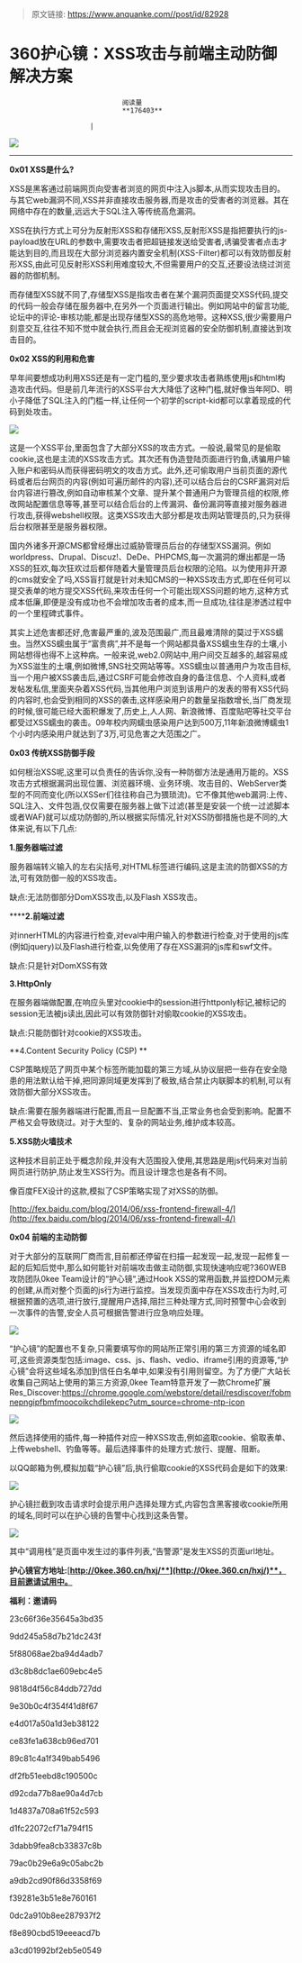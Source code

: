 > 原文链接: https://www.anquanke.com//post/id/82928 


# 360护心镜：XSS攻击与前端主动防御解决方案


                                阅读量   
                                **176403**
                            
                        |
                        
                                                                                    



[![](https://p2.ssl.qhimg.com/t01b120b1750ca062d5.jpg)](https://p2.ssl.qhimg.com/t01b120b1750ca062d5.jpg)

****

**0x01 XSS是什么?**

XSS是黑客通过前端网页向受害者浏览的网页中注入js脚本,从而实现攻击目的。与其它web漏洞不同,XSS并非直接攻击服务器,而是攻击的受害者的浏览器。其在网络中存在的数量,远远大于SQL注入等传统高危漏洞。

XSS在执行方式上可分为反射形XSS和存储形XSS,反射形XSS是指把要执行的js-payload放在URL的参数中,需要攻击者把超链接发送给受害者,诱骗受害者点击才能达到目的,而且现在大部分浏览器内置安全机制(XSS-Filter)都可以有效防御反射形XSS,由此可见反射形XSS利用难度较大,不但需要用户的交互,还要设法绕过浏览器的防御机制。

而存储型XSS就不同了,存储型XSS是指攻击者在某个漏洞页面提交XSS代码,提交的代码一般会存储在服务器中,在另外一个页面进行输出。例如网站中的留言功能,论坛中的评论-审核功能,都是出现存储型XSS的高危地带。这种XSS,很少需要用户刻意交互,往往不知不觉中就会执行,而且会无视浏览器的安全防御机制,直接达到攻击目的。



**0x02 XSS的利用和危害**

早年间要想成功利用XSS还是有一定门槛的,至少要求攻击者熟练使用js和html构造攻击代码。但是前几年流行的XSS平台大大降低了这种门槛,就好像当年阿D、明小子降低了SQL注入的门槛一样,让任何一个初学的script-kid都可以拿着现成的代码到处攻击。

[![](https://p2.ssl.qhimg.com/t01af2038340bace69f.png)](https://p2.ssl.qhimg.com/t01af2038340bace69f.png)

这是一个XSS平台,里面包含了大部分XSS的攻击方式。一般说,最常见的是偷取cookie,这也是主流的XSS攻击方式。其次还有伪造登陆页面进行钓鱼,诱骗用户输入账户和密码从而获得密码明文的攻击方式。此外,还可偷取用户当前页面的源代码或者后台网页的内容(例如可遍历邮件的内容),还可以结合后台的CSRF漏洞对后台内容进行篡改,例如自动审核某个文章、提升某个普通用户为管理员组的权限,修改网站配置信息等等,甚至可以结合后台的上传漏洞、备份漏洞等直接对服务器进行攻击,获得webshell权限。这类XSS攻击大部分都是攻击网站管理员的,只为获得后台权限甚至是服务器权限。

国内外诸多开源CMS都曾经爆出过威胁管理员后台的存储型XSS漏洞。例如worldpress、Drupal、Discuz!、DeDe、PHPCMS,每一次漏洞的爆出都是一场XSS的狂欢,每次狂欢过后都伴随着大量管理员后台权限的沦陷。以为使用非开源的cms就安全了吗,XSS盲打就是针对未知CMS的一种XSS攻击方式,即在任何可以提交表单的地方提交XSS代码,来攻击任何一个可能出现XSS问题的地方,这种方式成本低廉,即便是没有成功也不会增加攻击者的成本,而一旦成功,往往是渗透过程中的一个里程碑式事件。

其实上述危害都还好,危害最严重的,波及范围最广,而且最难清除的莫过于XSS蠕虫。当然XSS蠕虫属于“富贵病”,并不是每一个网站都具备XSS蠕虫生存的土壤,小网站想得也得不上这种病。一般来说,web2.0网站中,用户间交互越多的,越容易成为XSS滋生的土壤,例如微博,SNS社交网站等等。XSS蠕虫以普通用户为攻击目标,当一个用户被XSS袭击后,通过CSRF可能会修改自身的备注信息、个人资料,或者发帖发私信,里面夹杂着XSS代码,当其他用户浏览到该用户的发表的带有XSS代码的内容时,也会受到相同的XSS的袭击,这样感染用户的数量呈指数增长,当厂商发现的时候,很可能已经大面积爆发了,历史上,人人网、新浪微博、百度贴吧等社交平台都受过XSS蠕虫的袭击。09年校内网蠕虫感染用户达到500万,11年新浪微博蠕虫1个小时内感染用户就达到了3万,可见危害之大范围之广。



**0x03 传统XSS防御手段**

如何根治XSS呢,这里可以负责任的告诉你,没有一种防御方法是通用万能的。XSS攻击方式根据漏洞出现位置、浏览器环境、业务环境、攻击目的、WebServer类型的不同而变化(所以XSSer们往往称自己为猥琐流)。它不像其他web漏洞:上传、SQL注入、文件包涵,仅仅需要在服务器上做下过滤(甚至是安装一个统一过滤脚本或者WAF)就可以成功防御的,所以根据实际情况,针对XSS防御措施也是不同的,大体来说,有以下几点:

**1.服务器端过滤**

服务器端转义输入的左右尖括号,对HTML标签进行编码,这是主流的防御XSS的方法,可有效防御一般的XSS攻击。

缺点:无法防御部分DomXSS攻击,以及Flash XSS攻击。

******2.前端过滤**

对innerHTML的内容进行检查,对eval中用户输入的参数进行检查,对于使用的js库(例如jquery)以及Flash进行检查,以免使用了存在XSS漏洞的js库和swf文件。

缺点:只是针对DomXSS有效

**3.HttpOnly**

在服务器端做配置,在响应头里对cookie中的session进行httponly标记,被标记的session无法被js读出,因此可以有效防御针对偷取cookie的XSS攻击。

缺点:只能防御针对cookie的XSS攻击。

**4.Content Security Policy (CSP) **

CSP策略规范了网页中某个标签所能加载的第三方域,从协议层把一些存在安全隐患的用法默认给干掉,把同源同域更发挥到了极致,结合禁止内联脚本的机制,可以有效防御大部分XSS攻击。

缺点:需要在服务器端进行配置,而且一旦配置不当,正常业务也会受到影响。配置不严格又会导致绕过。对于大型的、复杂的网站业务,维护成本较高。

**5.XSS防火墙技术**

这种技术目前正处于概念阶段,并没有大范围投入使用,其思路是用js代码来对当前网页进行防护,防止发生XSS行为。而且设计理念也是各有不同。

像百度FEX设计的这款,模拟了CSP策略实现了对XSS的防御。

[http://fex.baidu.com/blog/2014/06/xss-frontend-firewall-4/](http://fex.baidu.com/blog/2014/06/xss-frontend-firewall-4/)



**0x04 前端的主动防御**

对于大部分的互联网厂商而言,目前都还停留在扫描一起发现一起,发现一起修复一起的后知后觉中,那么如何能针对前端攻击做主动防御,实现快速响应呢?360WEB攻防团队0kee Team设计的“护心镜“,通过Hook XSS的常用函数,并监控DOM元素的创建,从而对整个页面的js行为进行监控。当发现页面中存在XSS攻击行为时,可根据预置的选项,进行放行,提醒用户选择,阻拦三种处理方式,同时预警中心会收到一次事件的告警,安全人员可根据告警进行应急响应处理。

[![](https://p5.ssl.qhimg.com/t016e6d8d6693671fc7.png)](https://p5.ssl.qhimg.com/t016e6d8d6693671fc7.png)

“护心镜”的配置也不复杂,只需要填写你的网站所正常引用的第三方资源的域名即可,这些资源类型包括:image、css、js、flash、vedio、iframe引用的资源等,“护心镜”会将这些域名添加到信任白名单中,如果没有引用则留空。为了方便广大站长收集自己网站上使用的第三方资源,0kee Team特意开发了一款Chrome扩展Res_Discover:https://chrome.google.com/webstore/detail/resdiscover/fobmnepngipfbmfmoocoikchdilekepc?utm_source=chrome-ntp-icon

[![](https://p2.ssl.qhimg.com/t01bba7e7bd04958b7f.png)](https://p2.ssl.qhimg.com/t01bba7e7bd04958b7f.png)

然后选择使用的插件,每一种插件对应一种XSS攻击,例如盗取cookie、偷取表单、上传webshell、钓鱼等等。最后选择事件的处理方式:放行、提醒、阻断。

以QQ邮箱为例,模拟加载“护心镜”后,执行偷取cookie的XSS代码会是如下的效果:

[![](https://p4.ssl.qhimg.com/t019ad77c134e9a9edd.png)](https://p4.ssl.qhimg.com/t019ad77c134e9a9edd.png)

护心镜拦截到攻击请求时会提示用户选择处理方式,内容包含黑客接收cookie所用的域名,同时可以在护心镜的告警中心找到这条告警。

[![](https://p4.ssl.qhimg.com/t01fdc4a4728ad34649.png)](https://p4.ssl.qhimg.com/t01fdc4a4728ad34649.png)

其中“调用栈”是页面中发生过的事件列表,“告警源”是发生XSS的页面url地址。

**护心镜官方地址:**[**http://0kee.360.cn/hxj/**](http://0kee.360.cn/hxj/)**，目前邀请试用中。**

**福利：邀请码**

23c66f36e35645a3bd35

9dd245a58d7b21dc243f

5f88068ae2ba94d4adb7

d3c8b8dc1ae609ebc4e5

9818d4f56c84ddb727dd

9e30b0c4f354f41d8f67

e4d017a50a1d3eb38122

ce83fe1a638cb96ed701

89c81c4a1f349bab5496

df2fb51eebd8c190500c

d92cda77b8ae90a4d7cb

1d4837a708a61f52c593

d1fc22072cf71a794f15

3dabb9fea8cb33837c8b

79ac0b29e6a9c05abc2b

a9db2cd90f86d3358f69

f39281e3b51e8e760161

0dc2a910b8ee287937f2

f8e890cbd519eeeacd7b

a3cd01992bf2eb5e0549




